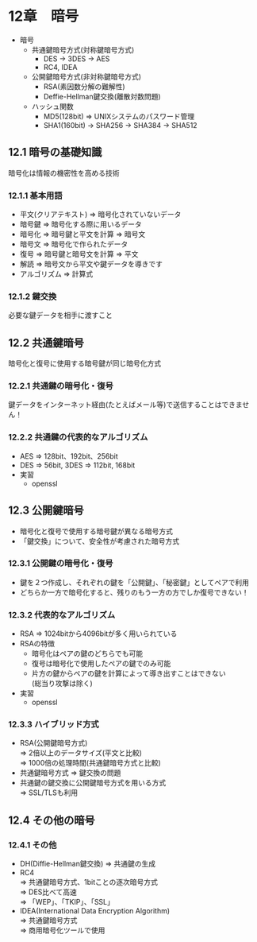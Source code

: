 # 12章　暗号

* 暗号
	* 共通鍵暗号方式(対称鍵暗号方式)
		* DES -> 3DES -> AES
		* RC4, IDEA
	* 公開鍵暗号方式(非対称鍵暗号方式)
		* RSA(素因数分解の難解性)
		* Deffie-Hellman鍵交換(離散対数問題)
	* ハッシュ関数
		* MD5(128bit) => UNIXシステムのパスワード管理
		* SHA1(160bit) -> SHA256 -> SHA384 -> SHA512

## 12.1 暗号の基礎知識

暗号化は情報の機密性を高める技術

### 12.1.1 基本用語

* 平文(クリアテキスト) => 暗号化されていないデータ
* 暗号鍵 => 暗号化する際に用いるデータ
* 暗号化 => 暗号鍵と平文を計算 => 暗号文
* 暗号文 => 暗号化で作られたデータ
* 復号 => 暗号鍵と暗号文を計算 => 平文
* 解読 => 暗号文から平文や鍵データを導きです
* アルゴリズム => 計算式

### 12.1.2 鍵交換

必要な鍵データを相手に渡すこと

## 12.2 共通鍵暗号

暗号化と復号に使用する暗号鍵が同じ暗号化方式

### 12.2.1 共通鍵の暗号化・復号

鍵データをインターネット経由(たとえばメール等)で送信することはできません！

### 12.2.2 共通鍵の代表的なアルゴリズム

* AES => 128bit、192bit、256bit
* DES => 56bit, 3DES => 112bit, 168bit
* 実習
	* openssl

## 12.3 公開鍵暗号

* 暗号化と復号で使用する暗号鍵が異なる暗号方式
* 「鍵交換」について、安全性が考慮された暗号方式

### 12.3.1 公開鍵の暗号化・復号

* 鍵を２つ作成し、それぞれの鍵を「公開鍵」、「秘密鍵」としてペアで利用
* どちらか一方で暗号化すると、残りのもう一方の方でしか復号できない！

### 12.3.2 代表的なアルゴリズム

* RSA => 1024bitから4096bitが多く用いられている
* RSAの特徴
	* 暗号化はペアの鍵のどちらでも可能
	* 復号は暗号化で使用したペアの鍵でのみ可能
	* 片方の鍵からペアの鍵を計算によって導き出すことはできない<br />
		(総当り攻撃は除く)
* 実習
	* openssl

### 12.3.3 ハイブリッド方式

* RSA(公開鍵暗号方式)<br />
=> 2倍以上のデータサイズ(平文と比較)<br />
=> 1000倍の処理時間(共通鍵暗号方式と比較)<br />
* 共通鍵暗号方式 => 鍵交換の問題
* 共通鍵の鍵交換に公開鍵暗号方式を用いる方式<br />
=> SSL/TLSも利用

## 12.4 その他の暗号
### 12.4.1 その他

* DH(Diffie-Hellman鍵交換) => 共通鍵の生成
* RC4<br />
=> 共通鍵暗号方式、1bitことの逐次暗号方式<br />
=> DES比べて高速<br />
=> 「WEP」、「TKIP」、「SSL」<br />
* IDEA(International Data Encryption Algorithm)<br />
=> 共通鍵暗号方式<br />
=> 商用暗号化ツールで使用<br />
